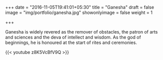 +++
date = "2016-11-05T19:41:01+05:30"
title = "Ganesha"
draft = false
image = "img/portfolio/ganesha.jpg"
showonlyimage = false
weight = 1

+++

Ganesha is widely revered as the remover of obstacles, the patron of arts and sciences and the deva of intellect and wisdom. As the god of beginnings, he is honoured at the start of rites and ceremonies.
<!--more-->

{{< youtube z8K5VcBfV9Q >}}

